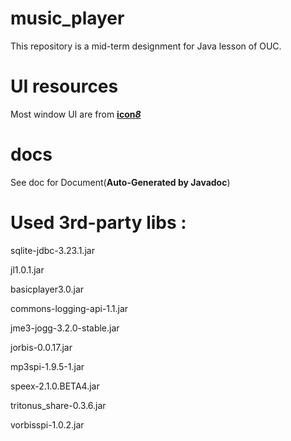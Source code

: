 # music_player

This repository is a mid-term designment for Java lesson of OUC.

# UI resources 
Most window UI are from [**icon*8***](https://icons8.cn/icons)

# **docs**

See doc for Document(**Auto-Generated by Javadoc**)

# **Used 3rd-party libs :**

sqlite-jdbc-3.23.1.jar

jl1.0.1.jar

basicplayer3.0.jar

commons-logging-api-1.1.jar

jme3-jogg-3.2.0-stable.jar

jorbis-0.0.17.jar

mp3spi-1.9.5-1.jar

speex-2.1.0.BETA4.jar

tritonus_share-0.3.6.jar

vorbisspi-1.0.2.jar

